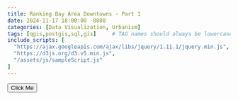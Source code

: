 ```yaml
---
title: Ranking Bay Area Downtowns - Part 1
date: 2024-11-17 18:00:00 -0800
categories: [Data Visualization, Urbanism]
tags: [qgis,postgis,sql,gis]     # TAG names should always be lowercase
include_scripts: [
  "https://ajax.googleapis.com/ajax/libs/jquery/1.11.1/jquery.min.js",
  "https://d3js.org/d3.v5.min.js",
  "/assets/js/sampleScript.js"
]
---
```


<button onclick="clickFunction()">Click Me</button>
<div id="hiddenMessage" style="display:none">
    <p> Bahahah it worked </p>
</div>